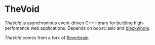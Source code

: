 TheVoid
=======

*TheVoid* is asynchronious event-driven C++ library for building high-perfomance web applications. 
Depends on boost::asio and  [blackwhole](https://github.com/izenecloud/blackwhole).

*TheVoid* comes from a fork of [Reverbrain](http://doc.reverbrain.com/thevoid:thevoid "TheVoid documentation")


